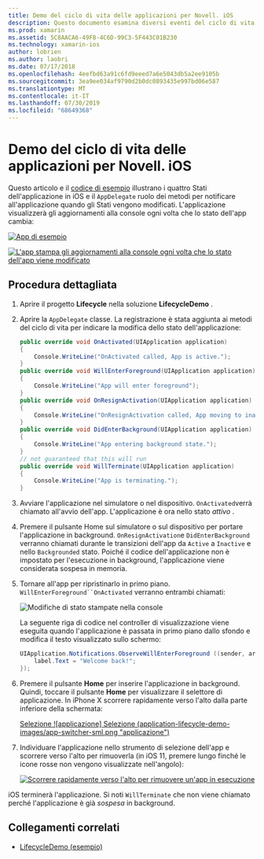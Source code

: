 ```yaml
---
title: Demo del ciclo di vita delle applicazioni per Novell. iOS
description: Questo documento esamina diversi eventi del ciclo di vita gestiti dal delegato dell'app in un'applicazione iOS, dimostrando quando e come vengono gestiti questi eventi.
ms.prod: xamarin
ms.assetid: 5C8AACA6-49F8-4C6D-99C3-5F443C01B230
ms.technology: xamarin-ios
author: lobrien
ms.author: laobri
ms.date: 07/17/2018
ms.openlocfilehash: 4eefbd63a91c6fd9eeed7a6e5043db5a2ee9105b
ms.sourcegitcommit: 3ea9ee034af9790d2b0dc0893435e997bd06e587
ms.translationtype: MT
ms.contentlocale: it-IT
ms.lasthandoff: 07/30/2019
ms.locfileid: "68649368"
---
```

# <a name="application-lifecycle-demo-for-xamarinios"></a>Demo del ciclo di vita delle applicazioni per Novell. iOS

Questo articolo e il [codice di esempio](https://docs.microsoft.com/samples/xamarin/ios-samples/lifecycledemo) illustrano i quattro Stati dell'applicazione in iOS e il `AppDelegate` ruolo dei metodi per notificare all'applicazione quando gli Stati vengono modificati. L'applicazione visualizzerà gli aggiornamenti alla console ogni volta che lo stato dell'app cambia:

[![](application-lifecycle-demo-images/image3-sml.png "App di esempio")](application-lifecycle-demo-images/image3.png#lightbox)

[![](application-lifecycle-demo-images/image4.png "L'app stampa gli aggiornamenti alla console ogni volta che lo stato dell'app viene modificato")](application-lifecycle-demo-images/image4.png#lightbox)

## <a name="walkthrough"></a>Procedura dettagliata

1. Aprire il progetto **Lifecycle** nella soluzione **LifecycleDemo** .
1. Aprire la `AppDelegate` classe. La registrazione è stata aggiunta ai metodi del ciclo di vita per indicare la modifica dello stato dell'applicazione:

    ```csharp
    public override void OnActivated(UIApplication application)
    {
        Console.WriteLine("OnActivated called, App is active.");
    }
    public override void WillEnterForeground(UIApplication application)
    {
        Console.WriteLine("App will enter foreground");
    }
    public override void OnResignActivation(UIApplication application)
    {
        Console.WriteLine("OnResignActivation called, App moving to inactive state.");
    }
    public override void DidEnterBackground(UIApplication application)
    {
        Console.WriteLine("App entering background state.");
    }
    // not guaranteed that this will run
    public override void WillTerminate(UIApplication application)
    {
        Console.WriteLine("App is terminating.");
    }
    ```

1. Avviare l'applicazione nel simulatore o nel dispositivo. `OnActivated`verrà chiamato all'avvio dell'app. L'applicazione è ora nello stato _attivo_ .
1. Premere il pulsante Home sul simulatore o sul dispositivo per portare l'applicazione in background. `OnResignActivation`e `DidEnterBackground` verranno chiamati durante le transizioni dell'app da `Active` a `Inactive` e nello `Backgrounded` stato. Poiché il codice dell'applicazione non è impostato per l'esecuzione in background, l'applicazione viene considerata sospesa in memoria.
1. Tornare all'app per ripristinarlo in primo piano. `WillEnterForeground``OnActivated` verranno entrambi chiamati:

    ![](application-lifecycle-demo-images/image4.png "Modifiche di stato stampate nella console")

    La seguente riga di codice nel controller di visualizzazione viene eseguita quando l'applicazione è passata in primo piano dallo sfondo e modifica il testo visualizzato sullo schermo:

    ```csharp
    UIApplication.Notifications.ObserveWillEnterForeground ((sender, args) => {
        label.Text = "Welcome back!";
    });
    ```

1. Premere il pulsante **Home** per inserire l'applicazione in background. Quindi, toccare il pulsante **Home** per visualizzare il selettore di applicazione. In iPhone X scorrere rapidamente verso l'alto dalla parte inferiore della schermata:

    [Selezione ![applicazione] Selezione (application-lifecycle-demo-images/app-switcher-sml.png "applicazione")](application-lifecycle-demo-images/app-switcher.png#lightbox)
  
1. Individuare l'applicazione nello strumento di selezione dell'app e scorrere verso l'alto per rimuoverla (in iOS 11, premere lungo finché le icone rosse non vengono visualizzate nell'angolo):

    [![Scorrere rapidamente verso l'alto per rimuovere un'app in esecuzione](application-lifecycle-demo-images/app-switcher-swipe-sml.png "Scorrere rapidamente verso l'alto per rimuovere un'app in esecuzione")](application-lifecycle-demo-images/app-switcher-swipe.png#lightbox)

iOS terminerà l'applicazione. Si noti `WillTerminate` che non viene chiamato perché l'applicazione è già _sospesa_ in background.

## <a name="related-links"></a>Collegamenti correlati

- [LifecycleDemo (esempio)](https://docs.microsoft.com/samples/xamarin/ios-samples/lifecycledemo)
